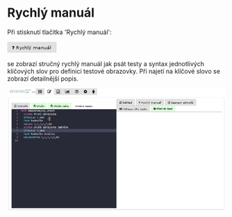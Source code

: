 # Rychlý manuál

Při stisknutí tlačítka 'Rychlý manuál':

![](<../.gitbook/assets/image (2).png>)

se zobrazí stručný rychlý manuál jak psát testy a syntax jednotlivých klíčových slov pro definici testové obrazovky. Při najetí na klíčové slovo se zobrazí detailnější popis.

![](../.gitbook/assets/yxmt17mzub.gif)
